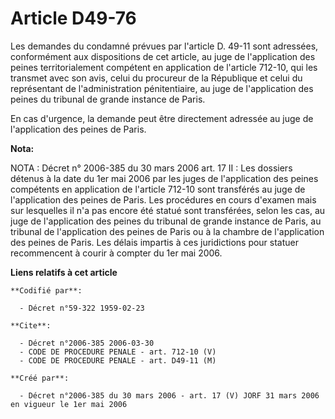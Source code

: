 # Article D49-76

Les demandes du condamné prévues par l'article D. 49-11 sont adressées, conformément aux dispositions de cet article, au juge
de l'application des peines territorialement compétent en application de l'article 712-10, qui les transmet avec son avis,
celui du procureur de la République et celui du représentant de l'administration pénitentiaire, au juge de l'application des
peines du tribunal de grande instance de Paris.

En cas d'urgence, la demande peut être directement adressée au juge de l'application des peines de Paris.

**Nota:**

NOTA : Décret n° 2006-385 du 30 mars 2006 art. 17 II : Les dossiers détenus à la date du 1er mai 2006 par les juges de
l'application des peines compétents en application de l'article  712-10 sont transférés au juge de l'application des peines
de Paris. Les procédures en cours d'examen mais sur lesquelles il n'a pas encore été statué sont transférées, selon les cas,
au juge de l'application des peines du tribunal de grande instance de Paris, au tribunal de l'application des peines de Paris
ou à la chambre de l'application des peines de Paris. Les délais impartis à ces juridictions pour statuer recommencent à
courir à compter du 1er mai 2006.

**Liens relatifs à cet article**

	**Codifié par**:

	  - Décret n°59-322 1959-02-23

	**Cite**:

	  - Décret n°2006-385 2006-03-30
	  - CODE DE PROCEDURE PENALE - art. 712-10 (V)
	  - CODE DE PROCEDURE PENALE - art. D49-11 (M)

	**Créé par**:

	  - Décret n°2006-385 du 30 mars 2006 - art. 17 (V) JORF 31 mars 2006 en vigueur le 1er mai 2006

